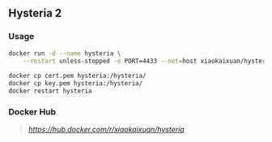 ## Hysteria 2

### Usage

```bash
docker run -d --name hysteria \
    --restart unless-stopped -e PORT=4433 --net=host xiaokaixuan/hysteria
    
docker cp cert.pem hysteria:/hysteria/
docker cp key.pem hysteria:/hysteria/
docker restart hysteria

```

### Docker Hub
> *https://hub.docker.com/r/xiaokaixuan/hysteria*

